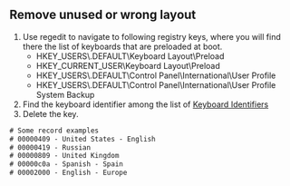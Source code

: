 
## Remove unused or wrong layout

1. Use regedit to navigate to following registry keys, where you will find there the list of keyboards that are preloaded at boot.
    * HKEY_USERS\\.DEFAULT\Keyboard Layout\Preload
    * HKEY_CURRENT_USER\Keyboard Layout\Preload
    * HKEY_USERS\\.DEFAULT\Control Panel\International\User Profile
    * HKEY_USERS\\.DEFAULT\Control Panel\International\User Profile System Backup
2. Find the keyboard identifier among the list of [Keyboard Identifiers](https://docs.microsoft.com/en-us/windows-hardware/manufacture/desktop/windows-language-pack-default-values)
3. Delete the key.

```txt
# Some record examples
# 00000409 - United States - English
# 00000419 - Russian
# 00000809 - United Kingdom
# 00000c0a - Spanish - Spain
# 00002000 - English - Europe
```
